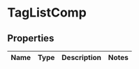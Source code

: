 
# TagListComp

## Properties
Name | Type | Description | Notes
------------ | ------------- | ------------- | -------------



